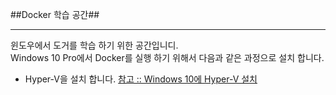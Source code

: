 ##Docker 학습 공간##
- - -
윈도우에서 도거를 학습 하기 위한 공간입니디.</br>
Windows 10 Pro에서 Docker를 실행 하기 위해서 다음과 같은 과정으로 설치 합니다.
* Hyper-V을 설치 합니다. [참고 :: Windows 10에 Hyper-V 설치](https://msdn.microsoft.com/ko-kr/virtualization/hyperv_on_windows/quick_start/walkthrough_install)
